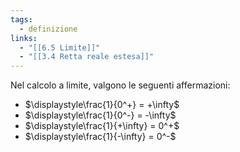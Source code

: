 ```yaml
---
tags:
  - definizione
links:
  - "[[6.5 Limite]]"
  - "[[3.4 Retta reale estesa]]"
---
```

Nel calcolo a limite, valgono le seguenti affermazioni:
- $\displaystyle\frac{1}{0^+} = +\infty$
- $\displaystyle\frac{1}{0^-} = -\infty$
- $\displaystyle\frac{1}{+\infty} = 0^+$
- $\displaystyle\frac{1}{-\infty} = 0^-$